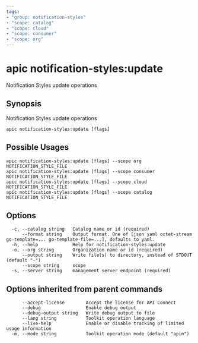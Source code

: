 ```yaml
---
tags:
- "group: notification-styles"
- "scope: catalog"
- "scope: cloud"
- "scope: consumer"
- "scope: org"
---
```

# apic notification-styles:update

Notification Styles update operations

## Synopsis

Notification Styles update operations

```
apic notification-styles:update [flags]
```

## Possible Usages

```
apic notification-styles:update [flags] --scope org NOTIFICATION_STYLE_FILE
apic notification-styles:update [flags] --scope consumer NOTIFICATION_STYLE_FILE
apic notification-styles:update [flags] --scope cloud NOTIFICATION_STYLE_FILE
apic notification-styles:update [flags] --scope catalog NOTIFICATION_STYLE_FILE
```

## Options

```
  -c, --catalog string   Catalog name or id (required)
      --format string    Output format. One of [json yaml octet-stream go-template=... go-template-file=...], defaults to yaml.
  -h, --help             Help for notification-styles:update
  -o, --org string       Organization name or id (required)
      --output string    Write file(s) to directory, instead of STDOUT (default "-")
      --scope string     scope
  -s, --server string    management server endpoint (required)
```

## Options inherited from parent commands

```
      --accept-license        Accept the license for API Connect
      --debug                 Enable debug output
      --debug-output string   Write debug output to file
      --lang string           Toolkit operation language
      --live-help             Enable or disable tracking of limited usage information
  -m, --mode string           Toolkit operation mode (default "apim")
```
